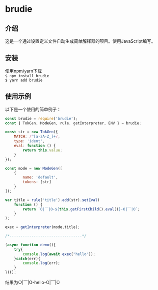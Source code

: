 # brudie
## 介绍
这是一个通过设置定义文件自动生成简单解释器的项目。使用JavaScript编写。

## 安装
使用npm/yarn下载   
```$ npm install brudie```  
```$ yarn add brudie```

## 使用示例
以下是一个使用的简单例子：
```js
const brudie = require('brudie');
const { TokGen, ModeGen, rule, getInterpreter, ENV } = brudie;

const str = new TokGen({
    MATCH: /^[a-zA-Z_]+/,
    type: 'ident',
    eval: function () {
        return this.value;
    }
});

const mode = new ModeGen([
    {
        name: 'default',
        tokens: [str]
    }
]);

var title = rule('title').add(str).setEval(
    function () {
        return `O|￣|O-${this.getFirstChild().eval()}-O|￣|O`;
    }
);

exec = getInterpreter(mode,title);

/*---------------------------------*/

(async function demo(){
    try{
        console.log(await exec("hello"));
    }catch(err){
        console.log(err);
    }
})();
```

结果为○|￣|O-hello-O|￣|O